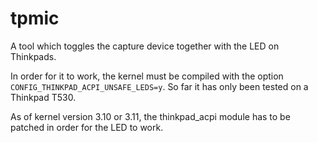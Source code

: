 tpmic
=====

A tool which toggles the capture device together with the LED on Thinkpads.

In order for it to work, the kernel must be compiled with the option `CONFIG_THINKPAD_ACPI_UNSAFE_LEDS=y`.
So far it has only been tested on a Thinkpad T530.

As of kernel version 3.10 or 3.11, the thinkpad\_acpi module has to be patched in order for the LED to work.
